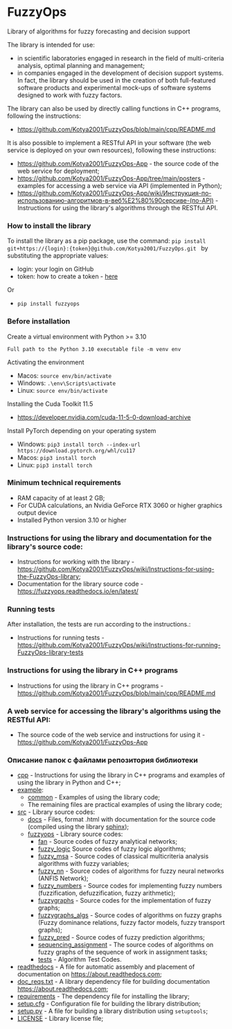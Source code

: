 # FuzzyOps
Library of algorithms for fuzzy forecasting and decision support

The library is intended for use:
- in scientific laboratories engaged in research in the field of multi-criteria analysis, optimal planning and management;
- in companies engaged in the development of decision support systems. In fact, the library should be used in the creation of both full-featured software products and experimental mock-ups of software systems designed to work with fuzzy factors.

The library can also be used by directly calling functions in C++ programs, following the instructions:
- https://github.com/Kotya2001/FuzzyOps/blob/main/cpp/README.md

It is also possible to implement a RESTful API in your software (the web service is deployed on your own resources), following these instructions:
 * https://github.com/Kotya2001/FuzzyOps-App - the source code of the web service for deployment;
 * https://github.com/Kotya2001/FuzzyOps-App/tree/main/posters - examples for accessing a web service via API (implemented in Python);
 * https://github.com/Kotya2001/FuzzyOps-App/wiki/Инструкция-по-использованию-алгоритмов-в-веб%E2%80%90серсиве-(по-API) - Instructions for using the library's algorithms through the RESTful API.


### How to install the library

To install the library as a pip package, use
the command: `pip install git+https://{login}:{token}@github.com/Kotya2001/FuzzyOps.git `
by substituting the appropriate values:

 - login: your login on GitHub
 - token: how to create a token - [here](https://docs.github.com/en/authentication/keeping-your-account-and-data-secure/creating-a-personal-access-token)

Or
 - ```pip install fuzzyops```

### Before installation

Create a virtual environment with Python >= 3.10

  ```Full path to the Python 3.10 executable file -m venv env```

Activating the environment

  - Macos: ```source env/bin/activate```
  - Windows: ```.\env\Scripts\activate```
  - Linux: ```source env/bin/activate```

Installing the Cuda Toolkit 11.5

  - https://developer.nvidia.com/cuda-11-5-0-download-archive

Install PyTorch depending on your operating system

  - Windows: ```pip3 install torch --index-url https://download.pytorch.org/whl/cu117```
  - Macos: ```pip3 install torch```
  - Linux: ```pip3 install torch```

### Minimum technical requirements

- RAM capacity of at least 2 GB;
- For CUDA calculations, an Nvidia GeForce RTX 3060 or higher graphics output device
- Installed Python version 3.10 or higher

### Instructions for using the library and documentation for the library's source code:

-  Instructions for working with the library - https://github.com/Kotya2001/FuzzyOps/wiki/Instructions-for-using-the-FuzzyOps-library;
-  Documentation for the library source code - https://fuzzyops.readthedocs.io/en/latest/

### Running tests

After installation, the tests are run according to the instructions.:

 - Instructions for running tests - https://github.com/Kotya2001/FuzzyOps/wiki/Instructions-for-running-FuzzyOps-library-tests
   

### Instructions for using the library in C++ programs

-  Instructions for using the library in C++ programs - https://github.com/Kotya2001/FuzzyOps/blob/main/cpp/README.md

### A web service for accessing the library's algorithms using the RESTful API:

- The source code of the web service and instructions for using it - https://github.com/Kotya2001/FuzzyOps-App


### Описание папок с файлами репозитория библиотеки

 * [cpp](https://github.com/Kotya2001/FuzzyOps/tree/main/cpp) - Instructions for using the library in C++ programs and examples of using the library in Python and C++;
 * [example](https://github.com/Kotya2001/FuzzyOps/tree/main/examples):
   * [common](https://github.com/Kotya2001/FuzzyOps/tree/main/examples/common) - Examples of using the library code;
   * The remaining files are practical examples of using the library code;
 * [src](https://github.com/Kotya2001/FuzzyOps/tree/main/src) - Library source codes:
   * [docs](https://github.com/Kotya2001/FuzzyOps/tree/main/src/docs) - Files, format .html with documentation for the source code (compiled using the library [sphinx](https://www.sphinx-doc.org/en/master/));
   * [fuzzyops](https://github.com/Kotya2001/FuzzyOps/tree/main/src/fuzzyops) - Library source codes:
     * [fan](https://github.com/Kotya2001/FuzzyOps/tree/main/src/fuzzyops/fan) - Source codes of fuzzy analytical networks;
     * [fuzzy_logic](https://github.com/Kotya2001/FuzzyOps/tree/main/src/fuzzyops/fuzzy_logic) Source codes of fuzzy logic algorithms;
     * [fuzzy_msa](https://github.com/Kotya2001/FuzzyOps/tree/main/src/fuzzyops/fuzzy_msa) - Source codes of classical multicriteria analysis algorithms with fuzzy variables;
     * [fuzzy_nn](https://github.com/Kotya2001/FuzzyOps/tree/main/src/fuzzyops/fuzzy_nn) - Source codes of algorithms for fuzzy neural networks (ANFIS Network);
     * [fuzzy_numbers](https://github.com/Kotya2001/FuzzyOps/tree/main/src/fuzzyops/fuzzy_numbers/fuzzify) - Source codes for implementing fuzzy numbers (fuzzification, defuzzification, fuzzy arithmetic);
     * [fuzzygraphs](https://github.com/Kotya2001/FuzzyOps/tree/main/src/fuzzyops/graphs/fuzzgraph) - Source codes for the implementation of fuzzy graphs;
     * [fuzzygraphs_algs](https://github.com/Kotya2001/FuzzyOps/tree/main/src/fuzzyops/graphs/algorithms) - Source codes of algorithms on fuzzy graphs (Fuzzy dominance relations, fuzzy factor models, fuzzy transport graphs);
     * [fuzzy_pred](https://github.com/Kotya2001/FuzzyOps/tree/main/src/fuzzyops/prediction) - Source codes of fuzzy prediction algorithms;
     * [sequencing_assignment](https://github.com/Kotya2001/FuzzyOps/tree/main/src/fuzzyops/sequencing_assignment) - The source codes of algorithms on fuzzy graphs of the sequence of work in assignment tasks;
     * [tests](https://github.com/Kotya2001/FuzzyOps/tree/main/src/fuzzyops/tests) - Algorithm Test Codes.
 * [readthedocs](https://github.com/Kotya2001/FuzzyOps/blob/main/.readthedocs.yml) - A file for automatic assembly and placement of documentation on https://about.readthedocs.com;
 * [doc_reqs.txt](https://github.com/Kotya2001/FuzzyOps/blob/main/doc_reqs.txt) - A library dependency file for building documentation https://about.readthedocs.com;
 * [requirements](https://github.com/Kotya2001/FuzzyOps/blob/main/requirements.txt) - The dependency file for installing the library;
 * [setup.cfg](https://github.com/Kotya2001/FuzzyOps/blob/main/setup.cfg) - Configuration file for building the library distribution;
 * [setup.py](https://github.com/Kotya2001/FuzzyOps/blob/main/setup.py) - A file for building a library distribution using `setuptools`;
 * [LICENSE](https://github.com/Kotya2001/FuzzyOps/blob/main/LICENSE) - Library license file;
   
